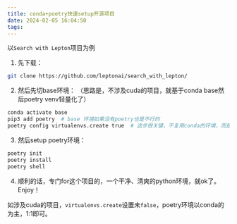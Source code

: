 ```yaml
---
title: conda+poetry快速setup开源项目
date: 2024-02-05 16:04:50
tags:
---
```


以`Search with Lepton`项目为例
1. 先下载：
  ```bash
  git clone https://github.com/leptonai/search_with_lepton/
  ```
2. 然后先切base环境：
  （思路是，不涉及cuda的项目，就基于conda base然后poetry venv轻量化了）  
  ```bash
  conda activate base
  pip3 add poetry  # base 环境如果没有poetry也是不行的
  poetry config virtualenvs.create true  # 这步很关键，不复用conda的环境，而是新建venv
  ```
3. 然后setup poetry环境： 
  ```bash
  poetry init
  poetry install
  poetry shell
  ```
4. 顺利的话，专门for这个项目的，一个干净、清爽的python环境，就ok了。Enjoy！

如涉及cuda的项目，`virtualenvs.create`设置未`false`，poetry环境以conda的为主，1:1即可。